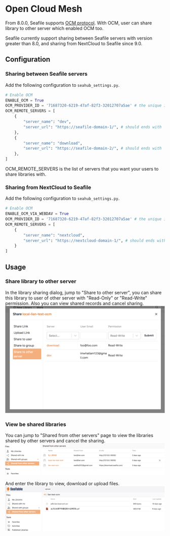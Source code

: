 # Open Cloud Mesh

From 8.0.0, Seafile supports [OCM protocol](https://rawgit.com/GEANT/OCM-API/v1/docs.html). With OCM, user can share library to other server which enabled OCM too.

Seafile currently support sharing between Seafile servers with version greater than 8.0, and sharing from NextCloud to Seafile since 9.0.

## Configuration

### Sharing between Seafile servers

Add the following configuration to `seahub_settings.py`.

```python
# Enable OCM
ENABLE_OCM = True
OCM_PROVIDER_ID = '71687320-6219-47af-82f3-32012707a5ae' # the unique id of this server
OCM_REMOTE_SERVERS = [
    {
        "server_name": "dev",
        "server_url": "https://seafile-domain-1/", # should ends with '/'
    },
    {
        "server_name": "download",
        "server_url": "https://seafile-domain-2/", # should ends with '/'
    },
]
```

OCM_REMOTE_SERVERS is the list of servers that you want your users to share libraries with.

### Sharing from NextCloud to Seafile

Add the following configuration to `seahub_settings.py`.

```python
# Enable OCM
ENABLE_OCM_VIA_WEBDAV = True
OCM_PROVIDER_ID = '71687320-6219-47af-82f3-32012707a5ae' # the unique id of this server
OCM_REMOTE_SERVERS = [
    {
        "server_name": "nextcloud",
        "server_url": "https://nextcloud-domain-1/", # should ends with '/'
    }
]
```

## Usage

### Share library to other server

In the library sharing dialog, jump to "Share to other server", you can share this library to user of other server with "Read-Only" or "Read-Write" permission. Also you can view shared records and cancel sharing.
![ocm-share-to-other-server](../images/ocm-share-to-other-server.png)

### View be shared libraries

You can jump to "Shared from other servers" page to view the libraries shared by other servers and cancel the sharing.
![ocm-list-be-shared-libraries](../images/ocm-list-be-shared-libraries.png)

And enter the library to view, download or upload files.
![ocm-view-download-upload-files-in-library](../images/ocm-view-download-upload-files-in-library.png)
